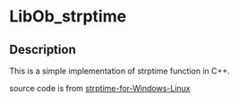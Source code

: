 # LibOb_strptime

## Description

This is a simple implementation of strptime function in C++.

source code is from [strptime-for-Windows-Linux](https://github.com/hhool/strptime-for-Windows-Linux?tab=readme-ov-file)
